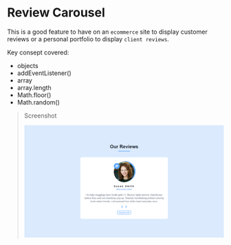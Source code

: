 # Review Carousel

This is a good feature to have on an `ecommerce` site to display customer reviews or a personal portfolio to display `client reviews`.

Key consept covered:
* objects
* addEventListener()
* array
* array.length
* Math.floor()
* Math.random()

> Screenshot
>
> ![review carousel screenshot](./assets/images/screenshot.png "Review carousel screenshot")